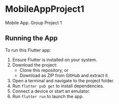 # MobileAppProject1
Mobile App. Group Project 1
## Running the App

To run this Flutter app:

1. Ensure Flutter is installed on your system.
2. Download the project:
   - Clone this repository, or
   - Download as ZIP from GitHub and extract it
3. Open a terminal and navigate to the project folder.
4. Run `flutter pub get` to install dependencies.
5. Connect a device or start an emulator.
6. Run `flutter run` to launch the app.



